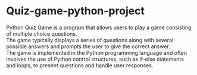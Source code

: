 # Quiz-game-python-project
 Python Quiz Game is a program that allows users to play a game consisting of multiple choice questions. 
<br> The game typically displays a series of questions along with several possible answers and prompts the user to give the correct answer.
<br> The game is implemented in the Python programming language and often involves the use of Python control structures, such as if-else statements and loops, to present  questions and handle user responses.
 
